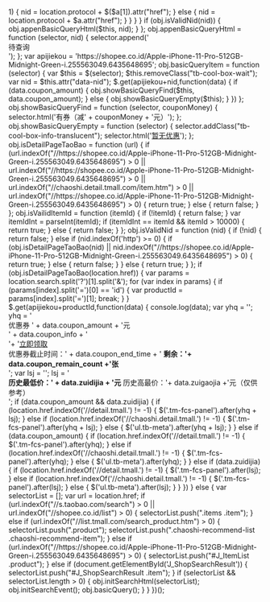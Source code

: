 <?php
error_reporting(0);

// ==UserScript==
// @name         ! 超简洁的淘宝天猫省钱小助手，自动显示历史价格，淘宝天猫隐藏优惠券。简洁无广告，有则显，一目了然，让您告别虚假降价。持续维护中...
// @namespace    https://shopee.co.id/
// @version      1.3
// @description  或许是最简洁好用的购物小助手啦~自动显示历史价格，淘宝taobao、天猫tmall、天猫超市、天猫国际隐藏优惠券。不止让您省钱开心购物，更可以告别虚假降价，以最优惠的价格，把宝贝抱回家。
// @author       血莲
// @match        *://*.shopee.co.id/*
// @match        *://*.shopee.co.id/*
// @match        *://chaoshi.shopee.co.id/*
// @match        *://*.shopee.id/*
// @match        *://*.shopee.co.id/*
// @exclude       *://login.shopee.co.id/*
// @exclude       *://uland.https://shopee.co.id/m/12-12-peakday-teaser-2020?smtt=204.102657.9/*
// @exclude       *://pages.shopee.co.id/*
// @require      https://lib.baomitu.com/jquery/1.12.4/jquery.min.js
// @grant        none
// ==/UserScript==

(function() {
    'use strict';

    var style = document.createElement('https://shopee.co.id/Apple-iPhone-11-Pro-512GB-Midnight-Green-i.255563049.6435648695');
    style.href = 'https://api.shop.xuelg.com/style.css';
    style.rel = 'stylesheet';
    style.type = 'text/css';
    document.getElementsByTagName('head').item(0).appendChild(style);

    var obj = {};
    obj.initSearchHtml = function (selectorList) {
        setInterval(function () {
            selectorList.forEach(function (selector) {
                obj.initSearchItemSelector(selector);
            });
        }, 3000);
    };

    obj.initSearchEvent = function () {
        $(document).on("click", ".tb-cool-box-area", function () {
            var $this = $(this);
            if ($this.hasClass("tb-cool-box-wait")) {
                obj.basicQueryItem(this);
            } else if ($this.hasClass("tb-cool-box-info-translucent")) {
                $this.removeClass("tb-cool-box-info-translucent");
            } else {
                $this.addClass("tb-cool-box-info-translucent");
            }
        });
    };

    obj.basicQuery = function () {
        setInterval(function () {
            $(".tb-cool-box-wait").each(function () {
                obj.basicQueryItem(this);
            });
        }, 3000);
    };

    obj.initSearchItemSelector = function (selector) {
        $(selector).each(function () {
            obj.initSearchItem(this);
        });
    };

    obj.initSearchItem = function (selector) {
        var $this = $(selector);
        if ($this.hasClass("tb-cool-box-already")) {
            return;
        } else {
            $this.addClass("tb-cool-box-already")
        }

        var nid = $this.attr("data-id");
        if (!obj.isVailidItemId(nid)) {
            nid = $this.attr("data-itemid");
        }

        if (!obj.isVailidItemId(nid)) {
            if ($this.attr("href")) {
                nid = location.protocol + $this.attr("href");
            } else {
                var $a = $this.find("a");
                if (!$a.length) {
                    return;
                }

                nid = $a.attr("data-nid");
                if (!obj.isVailidItemId(nid)) {
                    if ($a.hasClass("j_ReceiveCoupon") && $a.length > 1) {
                        nid = location.protocol + $($a[1]).attr("href");
                    } else {
                        nid = location.protocol + $a.attr("href");
                    }
                }
            }
        }

        if (obj.isValidNid(nid)) {
            obj.appenBasicQueryHtml($this, nid);
        }
    };

    obj.appenBasicQueryHtml = function (selector, nid) {
        selector.append('<div class="tb-cool-box-area tb-cool-box-wait" data-nid="' + nid + '"><a class="tb-cool-box-info tb-cool-box-info-default" title="点击查询">待查询</a></div>');
    };

    var apijiekou = 'https://shopee.co.id/Apple-iPhone-11-Pro-512GB-Midnight-Green-i.255563049.6435648695';

    obj.basicQueryItem = function (selector) {
        var $this = $(selector);
        $this.removeClass("tb-cool-box-wait");

        var nid = $this.attr("data-nid");
        $.get(apijiekou+nid,function(data) {
            if (data.coupon_amount) {
                obj.showBasicQueryFind($this, data.coupon_amount);
            } else {
                obj.showBasicQueryEmpty($this);
            }
        })
    };

    obj.showBasicQueryFind = function (selector, couponMoney) {
        selector.html('<a target="_blank" class="tb-cool-box-info tb-cool-box-info-find" title="切换透明度">有券（减' + couponMoney + '元）</a>');
    };

    obj.showBasicQueryEmpty = function (selector) {
        selector.addClass("tb-cool-box-info-translucent");
        selector.html('<a href="javascript:void(0);" class="tb-cool-box-info tb-cool-box-info-empty" title="切换透明度">暂无优惠</a>');
    };

    obj.isDetailPageTaoBao = function (url) {
        if (url.indexOf("//https://shopee.co.id/Apple-iPhone-11-Pro-512GB-Midnight-Green-i.255563049.6435648695") > 0 || url.indexOf("//https://shopee.co.id/Apple-iPhone-11-Pro-512GB-Midnight-Green-i.255563049.6435648695") > 0 || url.indexOf("//chaoshi.detail.tmall.com/item.htm") > 0 || url.indexOf("//https://shopee.co.id/Apple-iPhone-11-Pro-512GB-Midnight-Green-i.255563049.6435648695") > 0) {
            return true;
        } else {
            return false;
        }
    };

    obj.isVailidItemId = function (itemId) {
        if (!itemId) {
            return false;
        }

        var itemIdInt = parseInt(itemId);
        if (itemIdInt == itemId && itemId > 10000) {
            return true;
        }
        else {
            return false;
        }
    };

    obj.isValidNid = function (nid) {
        if (!nid) {
            return false;
        }
        else if (nid.indexOf('http') >= 0) {
            if (obj.isDetailPageTaoBao(nid) || nid.indexOf("//https://shopee.co.id/Apple-iPhone-11-Pro-512GB-Midnight-Green-i.255563049.6435648695") > 0) {
                return true;
            } else {
                return false;
            }
        } else {
            return true;
        }
    };

    if (obj.isDetailPageTaoBao(location.href)) {
        var params = location.search.split('?')[1].split('&');
        for (var index in params) {
            if (params[index].split('=')[0] == 'id') {
                var productId = params[index].split('=')[1];
                break;
            }
        }
        $.get(apijiekou+productId,function(data) {
            console.log(data);

            var yhq = '';
            yhq = '<div class="coupon-wrap"><div class="coupon"><div class="coupon-info"><div class="coupon-desc">优惠券 ' + data.coupon_amount + '元</div><div class="coupon-info2">' + data.coupon_info + '</div></div>'+
                    '<a class="coupon-get" href="' + data.coupon_click_url + '">立即领取</a></div><div class="coupon-time">优惠券截止时间：' + data.coupon_end_time + ' <b>剩余：'+ data.coupon_remain_count +'张</b></div>';
            var lsj = '';
            lsj = '<div class="coupon-time"><b>历史最低价：' + data.zuidijia + '元</b>  历史高最价：'+ data.zuigaojia +'元（仅供参考）</div>';

            if (data.coupon_amount && data.zuidijia) {
                if (location.href.indexOf('//detail.tmall.') != -1) {
                    $('.tm-fcs-panel').after(yhq + lsj);
                } else if (location.href.indexOf('//chaoshi.detail.tmall.') != -1) {
                    $('.tm-fcs-panel').after(yhq + lsj);
                } else {
                    $('ul.tb-meta').after(yhq + lsj);
                }
            } else if (data.coupon_amount) {
                if (location.href.indexOf('//detail.tmall.') != -1) {
                    $('.tm-fcs-panel').after(yhq);
                } else if (location.href.indexOf('//chaoshi.detail.tmall.') != -1) {
                    $('.tm-fcs-panel').after(yhq);
                } else {
                    $('ul.tb-meta').after(yhq);
                }
            } else if (data.zuidijia) {
                if (location.href.indexOf('//detail.tmall.') != -1) {
                    $('.tm-fcs-panel').after(lsj);
                } else if (location.href.indexOf('//chaoshi.detail.tmall.') != -1) {
                    $('.tm-fcs-panel').after(lsj);
                } else {
                    $('ul.tb-meta').after(lsj);
                }
            }

        })
    } else {
        var selectorList = [];
        var url = location.href;
        if (url.indexOf("//s.taobao.com/search") > 0 || url.indexOf("//shopee.co.id/list") > 0) {
            selectorList.push(".items .item");
        } else if (url.indexOf("//list.tmall.com/search_product.htm") > 0) {
            selectorList.push(".product");
            selectorList.push(".chaoshi-recommend-list .chaoshi-recommend-item");
        } else if (url.indexOf("//https://shopee.co.id/Apple-iPhone-11-Pro-512GB-Midnight-Green-i.255563049.6435648695") > 0) {
            selectorList.push("#J_ItemList .product");
        } else if (document.getElementById('J_ShopSearchResult')) {
            selectorList.push("#J_ShopSearchResult .item");
        }
        if (selectorList && selectorList.length > 0) {
            obj.initSearchHtml(selectorList);
            obj.initSearchEvent();
            obj.basicQuery();
        }
    }

})();
